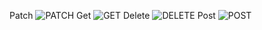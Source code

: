 Patch
![PATCH](https://github.com/user-attachments/assets/1c49d83a-0959-46f3-8fa4-051caeff9b21)
Get
![GET](https://github.com/user-attachments/assets/e8df72bf-b881-4a83-951f-7258328d34b1)
Delete
![DELETE](https://github.com/user-attachments/assets/768cff39-333b-4ed2-97e5-80e0e63bd687)
Post
![POST](https://github.com/user-attachments/assets/d4406b64-2cea-49e1-917a-f6018f28a618)
